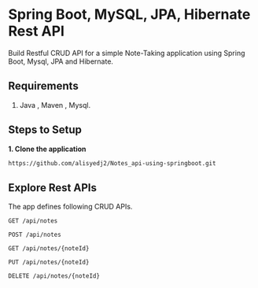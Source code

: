# Spring Boot, MySQL, JPA, Hibernate Rest API

Build Restful CRUD API for a simple Note-Taking application using Spring Boot, Mysql, JPA and Hibernate.

## Requirements

1. Java ,   Maven ,   Mysql.

## Steps to Setup

**1. Clone the application**

```bash
https://github.com/alisyedj2/Notes_api-using-springboot.git
```

## Explore Rest APIs

The app defines following CRUD APIs.

    GET /api/notes
    
    POST /api/notes
    
    GET /api/notes/{noteId}
    
    PUT /api/notes/{noteId}
    
    DELETE /api/notes/{noteId}
